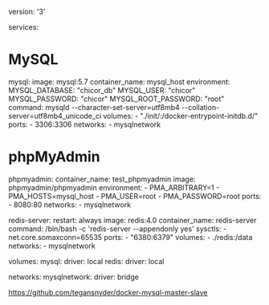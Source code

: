 version: '3'

services:
  # MySQL
  mysql:
    image: mysql:5.7
    container_name: mysql_host
    environment:
        MYSQL_DATABASE: "chicor_db"
        MYSQL_USER: "chicor"
        MYSQL_PASSWORD: "chicor"
        MYSQL_ROOT_PASSWORD: "root"    
    command: mysqld --character-set-server=utf8mb4 --collation-server=utf8mb4_unicode_ci
    volumes:
        - "./init/:/docker-entrypoint-initdb.d/"
    ports:
        - 3306:3306
    networks:
        - mysqlnetwork       

  # phpMyAdmin
  phpmyadmin:
    container_name: test_phpmyadmin
    image: phpmyadmin/phpmyadmin
    environment:
        - PMA_ARBITRARY=1
        - PMA_HOSTS=mysql_host
        - PMA_USER=root
        - PMA_PASSWORD=root
    ports:
        - 8080:80
    networks:
        - mysqlnetwork

  redis-server:
    restart: always
    image: redis:4.0
    container_name: redis-server
    command: /bin/bash -c 'redis-server --appendonly yes'
    sysctls:
        - net.core.somaxconn=65535
    ports:
        - "6380:6379"
    volumes:
        - ./redis:/data
    networks:
        - mysqlnetwork

volumes:
    mysql:
      driver: local
    redis:
      driver: local

networks:
    mysqlnetwork:
      driver: bridge


https://github.com/tegansnyder/docker-mysql-master-slave
